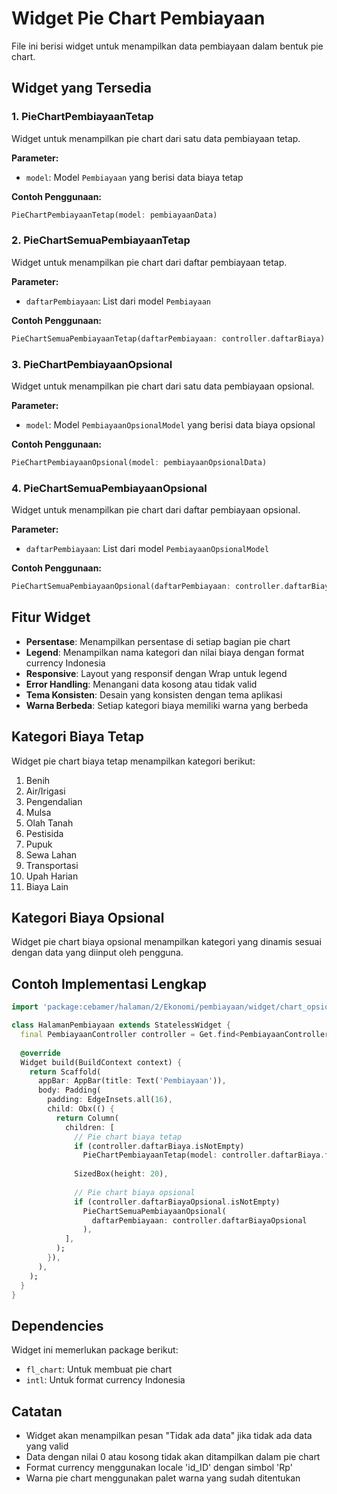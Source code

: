# Widget Pie Chart Pembiayaan

File ini berisi widget untuk menampilkan data pembiayaan dalam bentuk pie chart.

## Widget yang Tersedia

### 1. PieChartPembiayaanTetap
Widget untuk menampilkan pie chart dari satu data pembiayaan tetap.

**Parameter:**
- `model`: Model `Pembiayaan` yang berisi data biaya tetap

**Contoh Penggunaan:**
```dart
PieChartPembiayaanTetap(model: pembiayaanData)
```

### 2. PieChartSemuaPembiayaanTetap
Widget untuk menampilkan pie chart dari daftar pembiayaan tetap.

**Parameter:**
- `daftarPembiayaan`: List dari model `Pembiayaan`

**Contoh Penggunaan:**
```dart
PieChartSemuaPembiayaanTetap(daftarPembiayaan: controller.daftarBiaya)
```

### 3. PieChartPembiayaanOpsional
Widget untuk menampilkan pie chart dari satu data pembiayaan opsional.

**Parameter:**
- `model`: Model `PembiayaanOpsionalModel` yang berisi data biaya opsional

**Contoh Penggunaan:**
```dart
PieChartPembiayaanOpsional(model: pembiayaanOpsionalData)
```

### 4. PieChartSemuaPembiayaanOpsional
Widget untuk menampilkan pie chart dari daftar pembiayaan opsional.

**Parameter:**
- `daftarPembiayaan`: List dari model `PembiayaanOpsionalModel`

**Contoh Penggunaan:**
```dart
PieChartSemuaPembiayaanOpsional(daftarPembiayaan: controller.daftarBiayaOpsional)
```

## Fitur Widget

- **Persentase**: Menampilkan persentase di setiap bagian pie chart
- **Legend**: Menampilkan nama kategori dan nilai biaya dengan format currency Indonesia
- **Responsive**: Layout yang responsif dengan Wrap untuk legend
- **Error Handling**: Menangani data kosong atau tidak valid
- **Tema Konsisten**: Desain yang konsisten dengan tema aplikasi
- **Warna Berbeda**: Setiap kategori biaya memiliki warna yang berbeda

## Kategori Biaya Tetap

Widget pie chart biaya tetap menampilkan kategori berikut:
1. Benih
2. Air/Irigasi
3. Pengendalian
4. Mulsa
5. Olah Tanah
6. Pestisida
7. Pupuk
8. Sewa Lahan
9. Transportasi
10. Upah Harian
11. Biaya Lain

## Kategori Biaya Opsional

Widget pie chart biaya opsional menampilkan kategori yang dinamis sesuai dengan data yang diinput oleh pengguna.

## Contoh Implementasi Lengkap

```dart
import 'package:cebamer/halaman/2/Ekonomi/pembiayaan/widget/chart_opsional_pembiayaan.dart';

class HalamanPembiayaan extends StatelessWidget {
  final PembiayaanController controller = Get.find<PembiayaanController>();
  
  @override
  Widget build(BuildContext context) {
    return Scaffold(
      appBar: AppBar(title: Text('Pembiayaan')),
      body: Padding(
        padding: EdgeInsets.all(16),
        child: Obx(() {
          return Column(
            children: [
              // Pie chart biaya tetap
              if (controller.daftarBiaya.isNotEmpty)
                PieChartPembiayaanTetap(model: controller.daftarBiaya.first),
              
              SizedBox(height: 20),
              
              // Pie chart biaya opsional
              if (controller.daftarBiayaOpsional.isNotEmpty)
                PieChartSemuaPembiayaanOpsional(
                  daftarPembiayaan: controller.daftarBiayaOpsional
                ),
            ],
          );
        }),
      ),
    );
  }
}
```

## Dependencies

Widget ini memerlukan package berikut:
- `fl_chart`: Untuk membuat pie chart
- `intl`: Untuk format currency Indonesia

## Catatan

- Widget akan menampilkan pesan "Tidak ada data" jika tidak ada data yang valid
- Data dengan nilai 0 atau kosong tidak akan ditampilkan dalam pie chart
- Format currency menggunakan locale 'id_ID' dengan simbol 'Rp'
- Warna pie chart menggunakan palet warna yang sudah ditentukan 